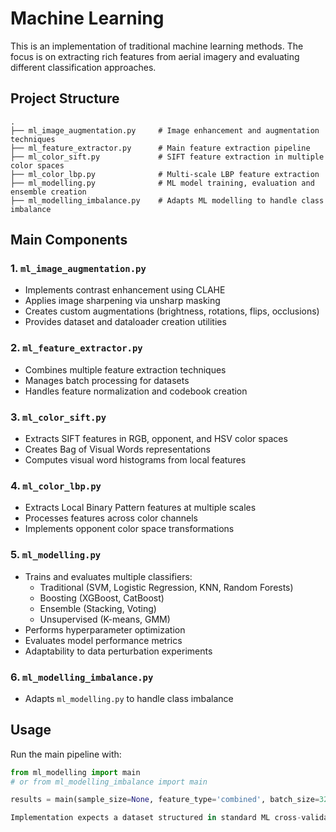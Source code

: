 # Machine Learning

This is an implementation of traditional machine learning methods. The focus is on extracting rich features from aerial imagery and evaluating different classification approaches.

## Project Structure

```
.
├── ml_image_augmentation.py     # Image enhancement and augmentation techniques
├── ml_feature_extractor.py      # Main feature extraction pipeline
├── ml_color_sift.py             # SIFT feature extraction in multiple color spaces
├── ml_color_lbp.py              # Multi-scale LBP feature extraction
├── ml_modelling.py              # ML model training, evaluation and ensemble creation
├── ml_modelling_imbalance.py    # Adapts ML modelling to handle class imbalance 
```

## Main Components

### 1. `ml_image_augmentation.py`
- Implements contrast enhancement using CLAHE
- Applies image sharpening via unsharp masking
- Creates custom augmentations (brightness, rotations, flips, occlusions)
- Provides dataset and dataloader creation utilities

### 2. `ml_feature_extractor.py`
- Combines multiple feature extraction techniques
- Manages batch processing for datasets
- Handles feature normalization and codebook creation

### 3. `ml_color_sift.py`
- Extracts SIFT features in RGB, opponent, and HSV color spaces
- Creates Bag of Visual Words representations
- Computes visual word histograms from local features

### 4. `ml_color_lbp.py`
- Extracts Local Binary Pattern features at multiple scales
- Processes features across color channels
- Implements opponent color space transformations

### 5. `ml_modelling.py`
- Trains and evaluates multiple classifiers:
  - Traditional (SVM, Logistic Regression, KNN, Random Forests)
  - Boosting (XGBoost, CatBoost)
  - Ensemble (Stacking, Voting)
  - Unsupervised (K-means, GMM)
- Performs hyperparameter optimization
- Evaluates model performance metrics
- Adaptability to data perturbation experiments

### 6. `ml_modelling_imbalance.py`

- Adapts `ml_modelling.py` to handle class imbalance

## Usage

Run the main pipeline with:
```python
from ml_modelling import main
# or from ml_modelling_imbalance import main

results = main(sample_size=None, feature_type='combined', batch_size=32)

Implementation expects a dataset structured in standard ML cross-validation format (train/val/test directories with class-specific subfolders), which can be automatically generated using the data preprocessing scripts in the main repository.
